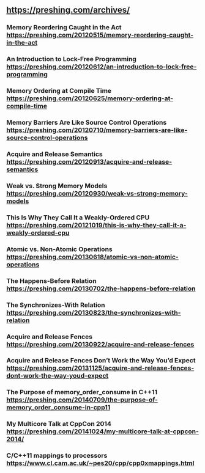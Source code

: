 ## https://preshing.com/archives/

### Memory Reordering Caught in the Act https://preshing.com/20120515/memory-reordering-caught-in-the-act

### An Introduction to Lock-Free Programming https://preshing.com/20120612/an-introduction-to-lock-free-programming

### Memory Ordering at Compile Time https://preshing.com/20120625/memory-ordering-at-compile-time

### Memory Barriers Are Like Source Control Operations https://preshing.com/20120710/memory-barriers-are-like-source-control-operations

### Acquire and Release Semantics https://preshing.com/20120913/acquire-and-release-semantics

### Weak vs. Strong Memory Models https://preshing.com/20120930/weak-vs-strong-memory-models

### This Is Why They Call It a Weakly-Ordered CPU https://preshing.com/20121019/this-is-why-they-call-it-a-weakly-ordered-cpu

### Atomic vs. Non-Atomic Operations https://preshing.com/20130618/atomic-vs-non-atomic-operations

### The Happens-Before Relation https://preshing.com/20130702/the-happens-before-relation

### The Synchronizes-With Relation https://preshing.com/20130823/the-synchronizes-with-relation

### Acquire and Release Fences https://preshing.com/20130922/acquire-and-release-fences

### Acquire and Release Fences Don’t Work the Way You’d Expect https://preshing.com/20131125/acquire-and-release-fences-dont-work-the-way-youd-expect

### The Purpose of memory_order_consume in C++11 https://preshing.com/20140709/the-purpose-of-memory_order_consume-in-cpp11

### My Multicore Talk at CppCon 2014 https://preshing.com/20141024/my-multicore-talk-at-cppcon-2014/


### C/C++11 mappings to processors https://www.cl.cam.ac.uk/~pes20/cpp/cpp0xmappings.html

